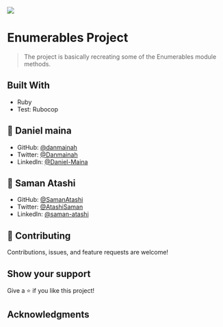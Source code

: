 ![](https://img.shields.io/badge/Microverse-blueviolet)

# Enumerables Project

> The project is basically recreating some of the Enumerables module methods.

## Built With

- Ruby 
- Test: Rubocop

## 👤 **Daniel maina**

- GitHub: [@danmainah](https://github.com/danmainah)
- Twitter: [@Danmainah](https://twitter.com/dan_mainah)
- LinkedIn: [@Daniel-Maina](www.linkedin.com/in/daniel-maina-315a38191)

## 👤 **Saman Atashi**

- GitHub: [@SamanAtashi](https://github.com/SamanAtashi)
- Twitter: [@AtashiSaman](https://twitter.com/AtashiSaman)
- LinkedIn: [@saman-atashi](https://www.linkedin.com/in/saman-atashi-9539911b0)

## 🤝 Contributing

Contributions, issues, and feature requests are welcome!

## Show your support

Give a ⭐️ if you like this project!

## Acknowledgments
